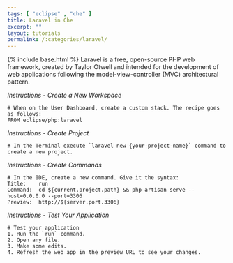 ```yaml
---
tags: [ "eclipse" , "che" ]
title: Laravel in Che
excerpt: ""
layout: tutorials
permalink: /:categories/laravel/
---
```

{% include base.html %}
Laravel is a free, open-source PHP web framework, created by Taylor Otwell and intended for the development of web applications following the model-view-controller (MVC) architectural pattern.

*Instructions - Create a New Workspace*
```text  
# When on the User Dashboard, create a custom stack. The recipe goes as follows:
FROM eclipse/php:laravel
```

*Instructions - Create Project*
```text  
# In the Terminal execute `laravel new {your-project-name}` command to create a new project.
```

*Instructions - Create Commands*
```text  
# In the IDE, create a new command. Give it the syntax:
Title:    run
Command:  cd ${current.project.path} && php artisan serve --host=0.0.0.0 --port=3306
Preview:  http://${server.port.3306}
```

*Instructions - Test Your Application*
```text  
# Test your application
1. Run the `run` command.
2. Open any file.
3. Make some edits.
4. Refresh the web app in the preview URL to see your changes.
```
